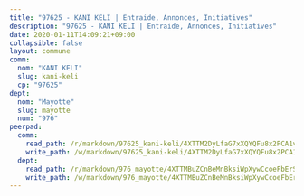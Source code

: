 ```yaml
---
title: "97625 - KANI KELI | Entraide, Annonces, Initiatives"
description: "97625 - KANI KELI | Entraide, Annonces, Initiatives"
date: 2020-01-11T14:09:21+09:00
collapsible: false
layout: commune
comm:
  nom: "KANI KELI"
  slug: kani-keli
  cp: "97625"
dept:
  nom: "Mayotte"
  slug: mayotte
  num: "976"
peerpad:
  comm:
    read_path: /r/markdown/97625_kani-keli/4XTTM2DyLfaG7xXQYQFu8x2PCA1vfooK3uWR6XgkkGKbehXfY
    write_path: /w/markdown/97625_kani-keli/4XTTM2DyLfaG7xXQYQFu8x2PCA1vfooK3uWR6XgkkGKbehXfY-K3TgUyuFCTPx5ZjWPYHhVbaU2mhnMKVxYE9GKdsDmw7shhxwNUo7ZMtQn3V6AadfQggRSL8TAdnrpzaWtKjKUoukYP1qJ7A5wSNKdarxNiKogVviNJVWEQqE8BS6r5DMBzjBn2eN
  dept:
    read_path: /r/markdown/976_mayotte/4XTTMBuZCnBeMnBksiWpXywCcoeFbErSwmkzzXCaFr3XCVgL5
    write_path: /w/markdown/976_mayotte/4XTTMBuZCnBeMnBksiWpXywCcoeFbErSwmkzzXCaFr3XCVgL5-K3TgUMkcGV5jdzVqb78DtiVWoL3Y1HCauLnRmkc8TF8xqf3YoBJm7ryZ8n5YPPeiPRtwV7LBqJfDJhKmv8bHaryM4ddGh4NZ3DAEqeGMq2gjS2MuqmkX5sBUBizoNXpJ4gaDPXBK
---
```


